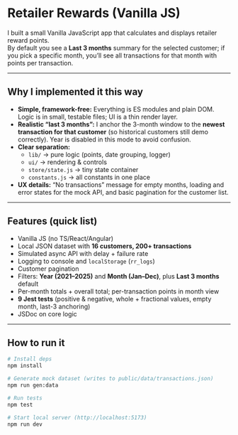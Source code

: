 # Retailer Rewards (Vanilla JS)

I built a small Vanilla JavaScript app that calculates and displays retailer reward points.  
By default you see a **Last 3 months** summary for the selected customer; if you pick a specific month, you’ll see all transactions for that month with points per transaction.

---

## Why I implemented it this way

- **Simple, framework-free:** Everything is ES modules and plain DOM. Logic is in small, testable files; UI is a thin render layer.
- **Realistic “last 3 months”:** I anchor the 3-month window to the **newest transaction for that customer** (so historical customers still demo correctly). Year is disabled in this mode to avoid confusion.
- **Clear separation:**  
  - `lib/` → pure logic (points, date grouping, logger)  
  - `ui/` → rendering & controls  
  - `store/state.js` → tiny state container  
  - `constants.js` → all constants in one place
- **UX details:** “No transactions” message for empty months, loading and error states for the mock API, and basic pagination for the customer list.

---

## Features (quick list)

- Vanilla JS (no TS/React/Angular)
- Local JSON dataset with **16 customers, 200+ transactions**
- Simulated async API with delay + failure rate
- Logging to console and `localStorage` (`rr_logs`)
- Customer pagination
- Filters: **Year (2021–2025)** and **Month (Jan–Dec)**, plus **Last 3 months** default
- Per-month totals + overall total; per-transaction points in month view
- **9 Jest tests** (positive & negative, whole + fractional values, empty month, last-3 anchoring)
- JSDoc on core logic

---

## How to run it

```bash
# Install deps
npm install

# Generate mock dataset (writes to public/data/transactions.json)
npm run gen:data

# Run tests
npm test

# Start local server (http://localhost:5173)
npm run dev
